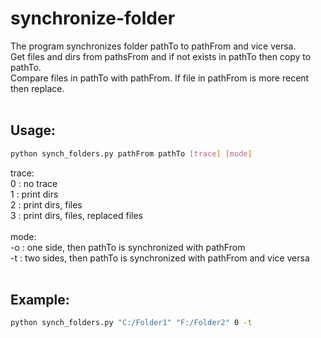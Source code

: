 # synchronize-folder

The program synchronizes folder pathTo to pathFrom and vice versa.  </br>
Get files and dirs from pathsFrom and if not exists in pathTo then copy to pathTo. </br>
Compare files in pathTo with pathFrom. If file in pathFrom is more recent then replace. </br>
</br>
## Usage: </br>
```bash
python synch_folders.py pathFrom pathTo [trace] [mode]
```
trace:</br>
    0 : no trace </br>
    1 : print dirs </br>
    2 : print dirs, files</br>
    3 : print dirs, files, replaced files 
</br></br>
mode: </br>
    -o : one side, then pathTo is synchronized with pathFrom </br>
    -t : two sides, then pathTo is synchronized with pathFrom and vice versa
</br></br>

## Example:
```bash
python synch_folders.py "C:/Folder1" "F:/Folder2" 0 -t
```

